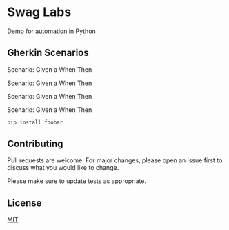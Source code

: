 # Swag Labs

Demo for automation in Python

## Gherkin Scenarios

Scenario:
Given a
When
Then

Scenario:
Given a
When
Then


Scenario:
Given a
When
Then


Scenario:
Given a
When
Then

```bash
pip install foobar
```

## Contributing
Pull requests are welcome. For major changes, please open an issue first to discuss what you would like to change.

Please make sure to update tests as appropriate.

## License
[MIT](https://choosealicense.com/licenses/mit/)
